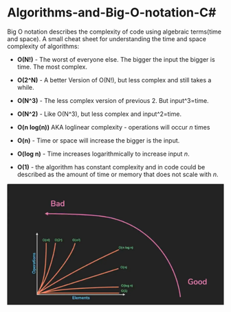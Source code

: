 # Algorithms-and-Big-O-notation-C#


Big O notation describes the complexity of code using algebraic terms(time and space).
A small cheat sheet for understanding the time and space complexity of algorithms:


- <strong>O(N!)</strong> - The worst of everyone else. The bigger the input the bigger is time. The most complex.

- <strong>O(2^N)</strong> - A better Version of O(N!), but less complex and still takes a while.

- <strong>O(N^3)</strong> - The less complex version of previous 2. But input^3=time.

- <strong>O(N^2)</strong> - Like O(N^3), but less complex and input^2=time.

- <strong>O(n log(n))</strong> AKA loglinear complexity - operations will occur *n* times

- <strong>O(n)</strong> - Time or space will increase the bigger is the input.

- <strong>O(log n)</strong> -  Time increases logarithmically to increase input *n*.

- <strong>O(1)</strong> - the algorithm has constant complexity and in code could be described as the amount of time or memory that does not scale with *n*. 

![My Image](mogus.png)
